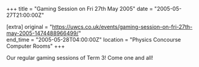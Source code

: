 +++
title = "Gaming Session on Fri 27th May 2005"
date = "2005-05-27T21:00:00Z"

[extra]
original = "https://uwcs.co.uk/events/gaming-session-on-fri-27th-may-2005-1474488966499/"    
end_time = "2005-05-28T04:00:00Z"
location = "Physics Concourse Computer Rooms"
+++

Our regular gaming sessions of Term 3\! Come one and all\!

